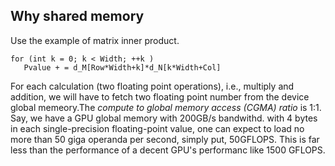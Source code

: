 ## Why shared memory 

Use the example of matrix inner product. 

```
for (int k = 0; k < Width; ++k )
   Pvalue + = d_M[Row*Width+k]*d_N[k*Width+Col]
```

For each calculation (two floating point operations), i.e., multiply and addition, we will have to fetch two floating point number from the device global memeory.The *compute to global memory access (CGMA) ratio* is 1:1.  Say, we have a GPU global memory with 200GB/s bandwithd. with 4 bytes in each single-precision floating-point value, one can expect to load no more than 50 giga operanda per second, simply put, 50GFLOPS. This is far less than the performance of a decent GPU's performanc like 1500 GFLOPS. 
